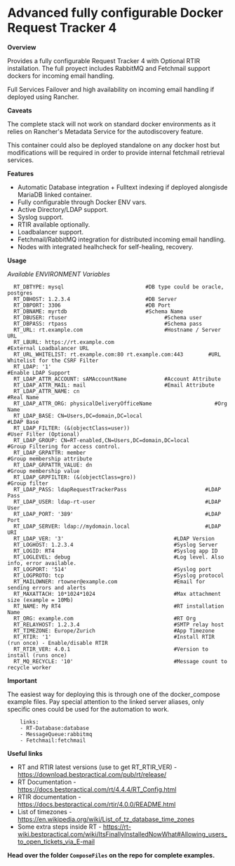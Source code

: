 # Advanced fully configurable Docker Request Tracker 4

 **Overview**

Provides a fully configurable Request Tracker 4 with Optional RTIR installation.
The full proyect includes RabbitMQ and Fetchmail support dockers for incoming email handling.

Full Services Failover and high availability on incoming email handling if deployed using Rancher.

**Caveats**

The complete stack will not work on standard docker environments as it relies on
Rancher's Metadata Service for the autodiscovery feature.

This container could also be deployed standalone on any docker host but modifications will be required
in order to provide internal fetchmail retrieval services.

**Features**

- Automatic Database integration + Fulltext indexing if deployed alongisde MariaDB linked container. 
- Fully configurable through Docker ENV vars.
- Active Directory/LDAP support.
- Syslog support.
- RTIR available optionally.
- Loadbalancer support.
- Fetchmail/RabbitMQ integration for distributed incoming email handling.
- Nodes with integrated healhcheck for self-healing, recovery.

**Usage**

*Available ENVIRONMENT Variables*

      RT_DBTYPE: mysql                          #DB type could be oracle, postgres
      RT_DBHOST: 1.2.3.4                        #DB Server
      RT_DBPORT: 3306                           #DB Port
      RT_DBNAME: myrtdb                         #Schema Name
      RT_DBUSER: rtuser                               #Schema user
      RT_DBPASS: rtpass                               #Schema pass
      RT_URL: rt.example.com                          #Hostname / Server URL
      RT_LBURL: https://rt.example.com                				#External Loadbalancer URL
      RT_URL_WHITELIST: rt.example.com:80 rt.example.com:443		#URL Whitelist for the CSRF Filter
      RT_LDAP: '1'                                    				#Enable LDAP Support
      RT_LDAP_ATTR_ACCOUNT: sAMAccountName            #Account Attribute
      RT_LDAP_ATTR_MAIL: mail                         #Email Attribute
      RT_LDAP_ATTR_NAME: cn                                           #Real Name
      RT_LDAP_ATTR_ORG: physicalDeliveryOfficeName                    #Org Name
      RT_LDAP_BASE: CN=Users,DC=domain,DC=local                       #LDAP Base
      RT_LDAP_FILTER: (&(objectClass=user))                           #User Filter (Optional)
      RT_LDAP_GROUP: CN=RT-enabled,CN=Users,DC=domain,DC=local        #Group Filtering for access control.
      RT_LDAP_GRPATTR: member                                         #Group membership attribute
      RT_LDAP_GRPATTR_VALUE: dn                                       #Group membership value
      RT_LDAP_GRPFILTER: (&(objectClass=gro))                         #Group filter
      RT_LDAP_PASS: ldapRequestTrackerPass                         #LDAP Pass
      RT_LDAP_USER: ldap-rt-user                                   #LDAP User
      RT_LDAP_PORT: '389'                                          #LDAP Port
      RT_LDAP_SERVER: ldap://mydomain.local                        #LDAP URI
      RT_LDAP_VER: '3'                                   #LDAP Version
      RT_LOGHOST: 1.2.3.4                                #Syslog Server
      RT_LOGID: RT4                                      #Syslog app ID
      RT_LOGLEVEL: debug                                 #Log level. Also info, error available.
      RT_LOGPORT: '514'                                  #Syslog port
      RT_LOGPROTO: tcp                                   #Syslog protocol
      RT_MAILOWNER: rtowner@example.com                  #Email for sending errors and alerts
      RT_MAXATTACH: 10*1024*1024                         #Max attachment size (example = 10Mb)
      RT_NAME: My RT4                                    #RT installation Name
      RT_ORG: example.com                                #RT Org
      RT_RELAYHOST: 1.2.3.4                              #SMTP relay host
      RT_TIMEZONE: Europe/Zurich                         #App Timezone
      RT_RTIR: '1'                                       #Install RTIR (run once) - Enable/disable RTIR
      RT_RTIR_VER: 4.0.1                                 #Version to install (runs once)
      RT_MQ_RECYCLE: '10'                                #Message count to recycle worker


**Important**

The easiest way for deploying this is through one of the docker_compose example files.
Pay special attention to the linked server aliases, only specific ones could be used for the automation to work.

```
    links:
    - RT-Database:database
    - MessageQueue:rabbitmq
    - Fetchmail:fetchmail
```

**Useful links**

 - RT and RTIR latest versions (use to get RT_RTIR_VER) - https://download.bestpractical.com/pub/rt/release/
 - RT Documentation - https://docs.bestpractical.com/rt/4.4.4/RT_Config.html
 - RTIR documentation - https://docs.bestpractical.com/rtir/4.0.0/README.html
 - List of timezones - https://en.wikipedia.org/wiki/List_of_tz_database_time_zones
 - Some extra steps inside RT - https://rt-wiki.bestpractical.com/wiki/ItsFinallyInstalledNowWhat#Allowing_users_to_open_tickets_via_E-mail


**Head over the folder `ComposeFiles` on the repo for complete examples.**
